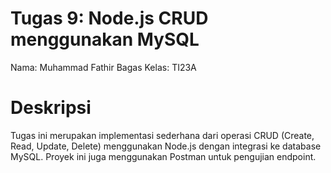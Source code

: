 # Tugas 9: Node.js CRUD menggunakan MySQL

Nama: Muhammad Fathir Bagas
Kelas: TI23A

# Deskripsi
Tugas ini merupakan implementasi sederhana dari operasi CRUD (Create, Read, Update, Delete) menggunakan Node.js dengan integrasi ke database MySQL. 
Proyek ini juga menggunakan Postman untuk pengujian endpoint.
